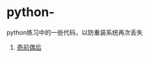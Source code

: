 # python-
python练习中的一些代码，以防重装系统再次丢失

1. [奇前偶后](https://github.com/lambdaplus/python/blob/master/Algorithm/sort/odd_even.md)

